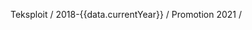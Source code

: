 Teksploit / 2018-{{data.currentYear}} / Promotion 2021 <span class="pageNumber"></span>/<span class="totalPages"></span>